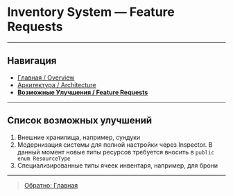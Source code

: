 ﻿# Inventory System — Feature Requests

---

## Навигация

- [Главная / Overview](01_Overview.md)  
- [Архитектура / Architecture](02_Architecture.md)
- **[Возможные Улучшения / Feature Requests](03_Feature_Requests.md)**

---

## Список возможных улучшений

1. Внешние хранилища, например, сундуки
1. Модернизация системы для полной настройки через Inspector. В данный момент новые типы ресурсов требуется вносить в `public enum ResourceType`
1. Специализированные типы ячеек инвентаря, например, для брони

---

> [Обратно: Главная](01_Overview.md)